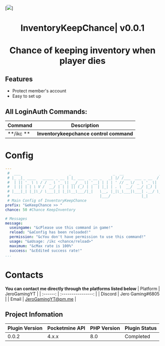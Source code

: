 [![](https://poggit.pmmp.io/shield.state/InventoryKeepChance)]
<div align="center">
<h1>InventoryKeepChance| v0.0.1<h1>
<p>Chance of keeping inventory when player dies</p>
</div>

## Features
- Protect member's account
- Easy to set up
 
## All LoginAuth Commands:

| **Command** | **Description** |
| --- | --- |
| **/ikc ** | **Inventorykeepchance control command** |
 
# Config
```yaml
---
 #  ___                      _                   _  __                ____ _                          
 # |_ _|_ ____   _____ _ __ | |_ ___  _ __ _   _| |/ /___  ___ _ __  / ___| |__   __ _ _ __   ___ ___ 
 #  | || '_ \ \ / / _ \ '_ \| __/ _ \| '__| | | | ' // _ \/ _ \ '_ \| |   | '_ \ / _` | '_ \ / __/ _ \
 #  | || | | \ V /  __/ | | | || (_) | |  | |_| | . \  __/  __/ |_) | |___| | | | (_| | | | | (_|  __/
 # |___|_| |_|\_/ \___|_| |_|\__\___/|_|   \__, |_|\_\___|\___| .__/ \____|_| |_|\__,_|_| |_|\___\___|
 #                                         |___/              |_|                                     
 # Main Config of InventoryKeepChance
prefix: "&eKeepChance >> "
chance: 50 #Chance KeepInventory

# Messages
message:
  useingame: "&cPlease use this command in game!"
  reload: "&aConfig has been reloaded!"
  permission: "&cYou don't have permission to use this command!"
  usage: "&aUsage: /ikc <chance/reload>"
  maximum: "&cMax rate is 100%"
  success: "&cEdited success rate!"
...
```

# Contacts
**You can contact me directly through the platforms listed below**
| Platform | JeroGamingYT             |
| :------: | :----------------: |
| Discord  | Jero Gaming#6805        |
| Email    | JeroGamingYT@pm.me       |

## Project Infomation

| Plugin Version | Pocketmine API | PHP Version | Plugin Status |
|---|---|---|---|
| 0.0.2 | 4.x.x | 8.0 | Completed |
 
